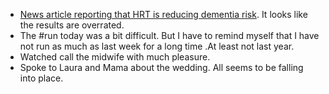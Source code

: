 - [News article reporting that HRT is reducing dementia risk](https://www.theguardian.com/society/2023/jan/14/hrt-potentially-important-in-reducing-womens-dementia-risk?CMP=Share_AndroidApp_Other). It looks like the results are overrated.
- The #run today was a bit difficult. But I have to remind myself that I have not run as much as  last week for a long time .At least not last year.
- Watched call the midwife with much pleasure. 
- Spoke to Laura and Mama about the wedding. All seems to be falling into place.
